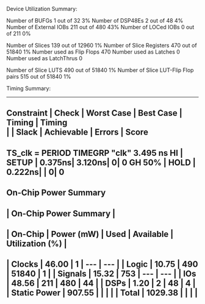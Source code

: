 Device Utilization Summary:

   Number of BUFGs                           1 out of 32      3%
   Number of DSP48Es                         2 out of 48      4%
   Number of External IOBs                 211 out of 480    43%
      Number of LOCed IOBs                   0 out of 211     0%

   Number of Slices                        139 out of 12960   1%
   Number of Slice Registers               470 out of 51840   1%
      Number used as Flip Flops            470
      Number used as Latches                 0
      Number used as LatchThrus              0

   Number of Slice LUTS                    490 out of 51840   1%
   Number of Slice LUT-Flip Flop pairs     515 out of 51840   1%

Timing Summary:

----------------------------------------------------------------------------------------------------------
  Constraint                                |    Check    | Worst Case |  Best Case | Timing |   Timing   
                                            |             |    Slack   | Achievable | Errors |    Score   
----------------------------------------------------------------------------------------------------------
  TS_clk = PERIOD TIMEGRP "clk" 3.495 ns HI | SETUP       |     0.375ns|     3.120ns|       0|           0
  GH 50%                                    | HOLD        |     0.222ns|            |       0|           0
----------------------------------------------------------------------------------------------------------

On-Chip Power Summary
-----------------------------------------------------------------------------
|                           On-Chip Power Summary                           |
-----------------------------------------------------------------------------
|        On-Chip        | Power (mW) |  Used  | Available | Utilization (%) |
-----------------------------------------------------------------------------
| Clocks                |      46.00 |      1 |    ---    |       ---       |
| Logic                 |      10.75 |    490 |     51840 |               1 |
| Signals               |      15.32 |    753 |    ---    |       ---       |
| IOs                   |      48.56 |    211 |       480 |              44 |
| DSPs                  |       1.20 |      2 |        48 |               4 |
| Static Power          |     907.55 |        |           |                 |
| Total                 |    1029.38 |        |           |                 |
-----------------------------------------------------------------------------
